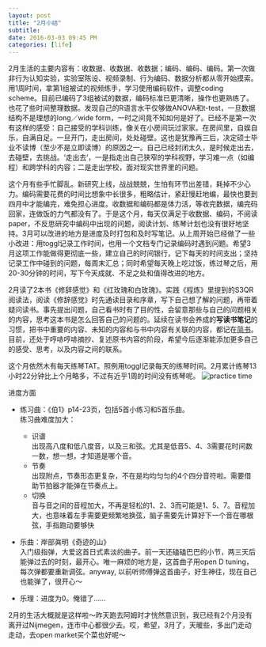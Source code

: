 ```yaml
---
layout: post
title: "2月小结"
subtitle:
date: 2016-03-03 09:45 PM
categories: [life]
---
```

2月生活的主要内容有：收数据、收数据、收数据；编码、编码、编码。第一次做非行为认知实验，实验室陈设、视频录制、行为编码、数据分析都从零开始摸索。用1周时间，拿第1组被试的视频练手，学习使用编码软件，调整coding scheme。目前已编码了3组被试的数据，编码标准已更清晰，操作也更熟练了。也花了些时间整理数据。发现自己的R语言水平仅够做ANOVA和t-test，一旦数据结构不是理想的long／wide form，一时之间竟不知如何是好了。已经不是第一次有这样的感受：自己接受的学科训练，像关在小房间玩过家家。在房间里，自娱自乐，自满自足。一旦开门，走出房间，处处碰壁。这也是犹豫再三后，决定硕士毕业不读博（至少不是立即读博）的原因之一。自己已经封闭太久，是时候走出去，去碰壁，去挑战。‘走出去’，一是指走出自己狭窄的学科视野，学习难一点（如编程）和跨学科的内容；二是走出学校，面对现实世界里的问题。   

这个月有些手忙脚乱。新研究上线，战战兢兢，生怕有环节出差错，耗掉不少心力。编码需要花费的时间比想象中长很多，粗略估计，紧赶慢赶地编，最快也要到四月中才能编完，难免担心进度。收数据和编码都是体力活，等收完数据，编完码回家，连做饭的力气都没有了。于是这个月，每天仅满足于收数据、编码，不阅读paper，不反思研究中编码中出现的问题，阅读计划、练琴计划也没有很好地坚持。3月可以改进的地方是进度及时打包和及时写笔记。从上周开始已经做了一些小改进：用toggl记录工作时间，也用一个文档专门记录编码时遇到问题。希望3月这项工作能做得更彻底一些，建立自己的时间银行，记下每天的时间支出；坚持记录工作中碰到的问题，每周末汇总；同时希望每天晚上吃过饭，练过琴之后，用20-30分钟的时间，写下今天成就、不足之处和值得改进的地方。  

2月读了2本书《修辞感觉》和《红玫瑰和白玫瑰》。实践《程炼》里提到的S3QR阅读法，阅读《修辞感觉》时先通读目录和序章，写下自己想了解的问题，再带着疑问读书。事先提出问题，自己看书时有了目的性，会留意那些与自己的问题相关的内容，思考这本书是怎么回答自己的问题的。延续在读书会养成的**写读书笔记**的习惯，把书中重要的内容、未知的内容和与书中内容有关联的内容，都记在[简书](http://www.jianshu.com/users/52af8e77a1c8/latest_articles)。目前，还处于哼哧哼哧摘抄、复述原书内容的阶段，希望今后逐渐能添加更多自己的感受、思考，以及内容之间的联系。  

这个月依然木有每天练琴TAT。照例用toggl记录每天的练琴时间。2月累计练琴13小时22分钟比上个月略多，不过有近乎1周的时间没有练琴呢。
![practice time](https://cloud.githubusercontent.com/assets/7939847/13510553/53f12392-e191-11e5-9952-eef80d7f3253.png)
  
进度方面     


- 练习曲：《伯1》p14-23页，包括5首小练习和5首乐曲。    
练习曲难度加大：  
  - 识谱  
  出现高八度和低八度音，以及三和弦。尤其是低音5、4、3需要花时间数一数，想一想，才知道是哪个音。  
  - 节奏  
  出现附点，节奏形态更复杂，不在是均均匀匀的4个四分音符啦。需要借助节拍器才能弹在节奏点上。  
  - 切换  
  音与音之间的音程加大，不再是轻松的1、2、3而可能是1、5、7。音程加大，也意味着左手需要更频繁地换弦，脑子需要先计算好下一个音在哪根弦，手指跑动要够快  
  
  
  
- 乐曲：岸部眞明《奇迹的山》  
入门级指弹，大爱这首日式素淡的曲子。前一天还磕磕巴巴的小节，两三天后能弹过去的时刻，最开心。唯一麻烦的地方是，这首曲子用open D tuning，每次弹都要重新调弦。anyway, 以前听师傅弹这首曲子，好生神往，现在自己也能弹了，很开心～   
  
 
- 乐理：进度为0。俺错了……  

2月的生活大概就是这样啦～昨天跑去阿姆时才恍然意识到，我已经有2个月没有离开过Nijmegen，连市中心都很少去。哎，希望，3月了，天暖些，多出门走动走动，去open market买个菜也好呢～




  





  

   







  

